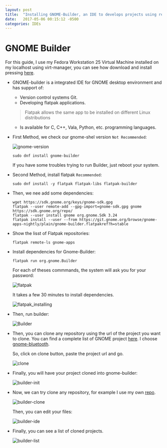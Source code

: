 ```yaml
---
layout: post
title:  "Installing GNOME-Builder, an IDE to develops projects using remote repositories."
date:   2017-05-06 00:15:12 -0500
categories: IDEs
---
```

# GNOME Builder

For this guide, I use my Fedora Workstation 25 Virtual Machine installed on my localhost using virt-manager, you can see how download and install pressing [here][vm-url].

* GNOME-builder is a integrated IDE for GNOME desktop environment and has support of:
  * Version control systems Git.  
  * Developing flatpak applications.  
  > Flatpak allows the same app to be installed on different Linux distributions
  * Is available for C, C++, Vala, Python, etc. programming languages.

* First Method, we check our gnome-shel version `Not Recommended`:

  ![gnome-version][gnomeversion]

      sudo dnf install gnome-builder

  If you have some troubles trying to run Builder, just reboot your system.

* Second Method, install flatpak `Recommended`:

      sudo dnf install -y flatpak flatpak-libs flatpak-builder

* Then, we nee add some dependencies:

      wget https://sdk.gnome.org/keys/gnome-sdk.gpg
      flatpak --user remote-add --gpg-import=gnome-sdk.gpg gnome https://sdk.gnome.org/repo/
      flatpak --user install gnome org.gnome.Sdk 3.24
      flatpak install --user --from https://git.gnome.org/browse/gnome-apps-nightly/plain/gnome-builder.flatpakref?h=stable

* Show the lisst of Flatpak repositories:

      flatpak remote-ls gnome-apps

* Install dependencies for Gnome-Builder:

      flatpak run org.gnome.Builder

  For each of theses commmands, the system will ask you for your password:

  ![flatpak][flatpak_url]

  It takes a few 30 minutes to install dependencies.

  ![flatpak_installing][fpk_install]

* Then, run builder:

  ![Builder][GNOME-builder]

* Then, you can clone any repository using the url of the project you want to clone. You can find a complete list of GNOME project [here][project-list]. I choose [gnome-bluetooth](https://git.gnome.org/browse/gnome-bluetooth/).  

  So, click on clone button, paste the project url and go.

  ![clone][clonebutton]

* Finally, you will have your project cloned into gnome-builder:

  ![builder-init][gnome-builder-init]

* Now, we can try clone any repository, for example I use my own [repo][repo-url].

  ![builder-clone][builderClone]

  Then, you can edit your files:
  
  ![builder-ide][builderIDE]

* Finally, you can see a list of cloned projects.

  ![builder-list][builderList]

[builderList]:        /assets/IDEs/GNOME-Builder/gnome-builder-list.png
[builderIDE]:         /assets/IDEs/GNOME-Builder/gnome-builder-own-repo.png
[builderClone]:       /assets/IDEs/GNOME-Builder/gnome-builder-clone.png
[repo-url]:           https://github.com/Jenazad/developConfig/
[gnome-builder-init]: /assets/IDEs/GNOME-Builder/gnome-builder-init.png
[fpk_install]:        /assets/IDEs/GNOME-Builder/flatpak_installing.png
[vm-url]:             /blog/virtual-machines/2017-03-20/Using-Virt-Manager-Tool
[flatpak_url]:        /assets/IDEs/GNOME-Builder/flatpak_exe.png
[clonebutton]:        /assets/IDEs/GNOME-Builder/gnome-bluetooth.png
[project-list]:       https://git.gnome.org/browse/
[gnomeversion]:       /assets/graphicalShell/GNOME/gnome-version.png
[GNOME-builder]:      /assets/IDEs/GNOME-Builder/gnome-builder.png
